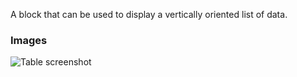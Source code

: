 A block that can be used to display a vertically oriented list of data.

### Images

![Table screenshot](https://gitlab.com/appsemble/appsemble/-/raw/0.35.3-test.0/config/assets/list.png)
